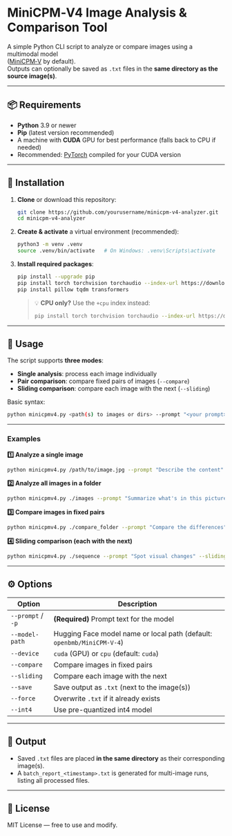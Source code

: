 
# MiniCPM‑V4 Image Analysis & Comparison Tool

A simple Python CLI script to analyze or compare images using a multimodal model  
([MiniCPM‑V](https://huggingface.co/openbmb/MiniCPM-V-4) by default).  
Outputs can optionally be saved as `.txt` files in the **same directory as the source image(s)**.

---

## 📦 Requirements

- **Python** 3.9 or newer  
- **Pip** (latest version recommended)
- A machine with **CUDA** GPU for best performance (falls back to CPU if needed)
- Recommended: [PyTorch](https://pytorch.org/get-started/locally/) compiled for your CUDA version

---

## 🔧 Installation

1. **Clone** or download this repository:
   ```bash
   git clone https://github.com/yourusername/minicpm-v4-analyzer.git
   cd minicpm-v4-analyzer
   ```

2. **Create & activate** a virtual environment (recommended):

   ```bash
   python3 -m venv .venv
   source .venv/bin/activate   # On Windows: .venv\Scripts\activate
   ```

3. **Install required packages**:

   ```bash
   pip install --upgrade pip
   pip install torch torchvision torchaudio --index-url https://download.pytorch.org/whl/cu121   # adjust for your CUDA version
   pip install pillow tqdm transformers
   ```

   > 💡 **CPU only?** Use the `+cpu` index instead:
   >
   > ```bash
   > pip install torch torchvision torchaudio --index-url https://download.pytorch.org/whl/cpu
   > ```

---

## 🚀 Usage

The script supports **three modes**:

* **Single analysis**: process each image individually
* **Pair comparison**: compare fixed pairs of images (`--compare`)
* **Sliding comparison**: compare each image with the next (`--sliding`)

Basic syntax:

```bash
python minicpmv4.py <path(s) to images or dirs> --prompt "<your prompt>" [options]
```

---

### **Examples**

**1️⃣ Analyze a single image**

```bash
python minicpmv4.py /path/to/image.jpg --prompt "Describe the content" --save
```

**2️⃣ Analyze all images in a folder**

```bash
python minicpmv4.py ./images --prompt "Summarize what's in this picture" --save
```

**3️⃣ Compare images in fixed pairs**

```bash
python minicpmv4.py ./compare_folder --prompt "Compare the differences" --compare --save
```

**4️⃣ Sliding comparison (each with the next)**

```bash
python minicpmv4.py ./sequence --prompt "Spot visual changes" --sliding --save
```

---

## ⚙ Options

| Option | Description | 
| --- | --- | 
| `--prompt` / `-p` | **(Required)** Prompt text for the model | 
| `--model-path` | Hugging Face model name or local path (default: `openbmb/MiniCPM-V-4`) | 
| `--device` | `cuda` (GPU) or `cpu` (default: `cuda`) | 
| `--compare` | Compare images in fixed pairs | 
| `--sliding` | Compare each image with the next | 
| `--save` | Save output as `.txt` (next to the image(s)) | 
| `--force` | Overwrite `.txt` if it already exists | 
| `--int4` | Use pre-quantized int4 model | 

---

## 📝 Output

* Saved `.txt` files are placed **in the same directory** as their corresponding image(s).
* A `batch_report_<timestamp>.txt` is generated for multi-image runs, listing all processed files.

---

## 📄 License

MIT License — free to use and modify.
